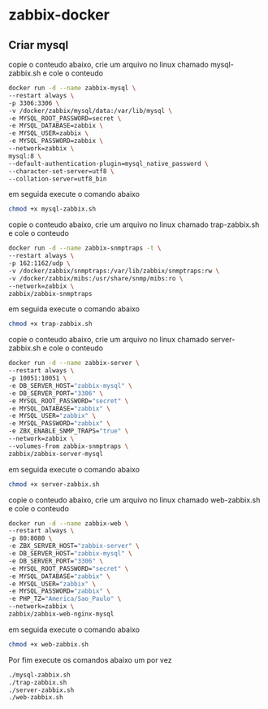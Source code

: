 # zabbix-docker

## Criar mysql
copie o conteudo abaixo, crie um arquivo no linux chamado mysql-zabbix.sh e cole o conteudo



```sh
docker run -d --name zabbix-mysql \
--restart always \
-p 3306:3306 \
-v /docker/zabbix/mysql/data:/var/lib/mysql \
-e MYSQL_ROOT_PASSWORD=secret \
-e MYSQL_DATABASE=zabbix \
-e MYSQL_USER=zabbix \
-e MYSQL_PASSWORD=zabbix \
--network=zabbix \
mysql:8 \
--default-authentication-plugin=mysql_native_password \
--character-set-server=utf8 \
--collation-server=utf8_bin
```

em seguida execute o comando abaixo

```sh
chmod +x mysql-zabbix.sh
```

copie o conteudo abaixo, crie um arquivo no linux chamado trap-zabbix.sh e cole o conteudo


```sh
docker run -d --name zabbix-snmptraps -t \
--restart always \
-p 162:1162/udp \
-v /docker/zabbix/snmptraps:/var/lib/zabbix/snmptraps:rw \
-v /docker/zabbix/mibs:/usr/share/snmp/mibs:ro \
--network=zabbix \
zabbix/zabbix-snmptraps

```

em seguida execute o comando abaixo

```sh
chmod +x trap-zabbix.sh
```

copie o conteudo abaixo, crie um arquivo no linux chamado server-zabbix.sh e cole o conteudo
```sh
docker run -d --name zabbix-server \
--restart always \
-p 10051:10051 \
-e DB_SERVER_HOST="zabbix-mysql" \
-e DB_SERVER_PORT="3306" \
-e MYSQL_ROOT_PASSWORD="secret" \
-e MYSQL_DATABASE="zabbix" \
-e MYSQL_USER="zabbix" \
-e MYSQL_PASSWORD="zabbix" \
-e ZBX_ENABLE_SNMP_TRAPS="true" \
--network=zabbix \
--volumes-from zabbix-snmptraps \
zabbix/zabbix-server-mysql

```
em seguida execute o comando abaixo

```sh
chmod +x server-zabbix.sh
```

copie o conteudo abaixo, crie um arquivo no linux chamado web-zabbix.sh e cole o conteudo

```sh
docker run -d --name zabbix-web \
--restart always \
-p 80:8080 \
-e ZBX_SERVER_HOST="zabbix-server" \
-e DB_SERVER_HOST="zabbix-mysql" \
-e DB_SERVER_PORT="3306" \
-e MYSQL_ROOT_PASSWORD="secret" \
-e MYSQL_DATABASE="zabbix" \
-e MYSQL_USER="zabbix" \
-e MYSQL_PASSWORD="zabbix" \
-e PHP_TZ="America/Sao_Paulo" \
--network=zabbix \
zabbix/zabbix-web-nginx-mysql

```
em seguida execute o comando abaixo

```sh
chmod +x web-zabbix.sh
```


Por fim execute os comandos abaixo um por vez

```sh
./mysql-zabbix.sh
./trap-zabbix.sh
./server-zabbix.sh
./web-zabbix.sh
```
